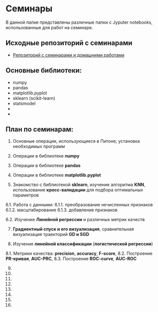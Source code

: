 # Семинары

В данной папке представлены различные папки с Jyputer notebooks, использованные для работ на семинаре. 

## Исходные репозиторий c семинарами

* [Репозиторий с семинарами и домашними работами](https://github.com/KovalevEvgeny/minor2020-iad4)

## Основные библиотеки:

* numpy
* pandas
* matplotlib.pyplot
* sklearn (scikit-learn)
* statsmodel
*
*

## План по семинарам:

1. Основные операции, использующиеся в Питоне; установка необходимых программ

2. Операции в библиотеке **numpy**

3. Операции в библиотеке **pandas**

4. Операции в библиотеке **matplotlib.pyplot**

5. Знакомство с библиотекой **sklearn**, изучение алгоритма **KNN**, использование **кросс-валидации** для подбора оптимальных параметров

6.1. Работа с данными: 
  6.1.1. преобразование нечисленных признаков
  6.1.2. масштабирование
  6.1.3. добавление признаков   
  
6.2. Изучение **Линейной регрессии** и различных метрик качеств

7. **Градиентный спуск и его визуализация**, сравнительная визуализация траекторий **GD и SGD**

8. Изучение **линейной классификации** (**логистической регрессии**)

  8.1. Метрики качества: **precision**, **accuracy**, **F-score**, 
  8.2. Построение **PR-кривая**, **AUC-PRC**, 
  8.3. Построение **ROC-curve**, **AUC-ROC**

9.

10.

11.

12.

13.

14.

15.

16. 

